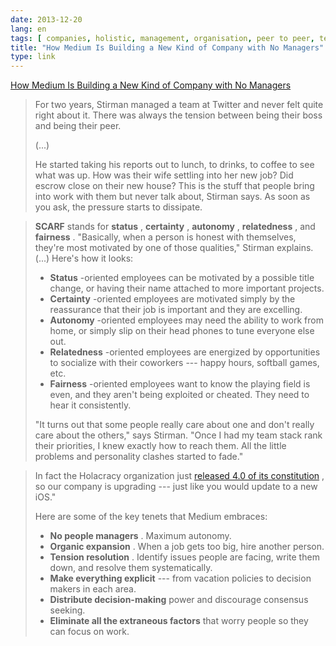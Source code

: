```yaml
---
date: 2013-12-20
lang: en
tags: [ companies, holistic, management, organisation, peer to peer, teams ]
title: "How Medium Is Building a New Kind of Company with No Managers"
type: link
---
```


[How Medium Is Building a New Kind of Company with No Managers](http://firstround.com/article/How-Medium-is-building-a-new-kind-of-company-with-no-managers)

> For two years, Stirman managed a team at Twitter and never felt quite
> right about it. There was always the tension between being their boss
> and being their peer.
>
> (...)
>
> He started taking his reports out to lunch, to drinks, to coffee to
> see what was up. How was their wife settling into her new job? Did
> escrow close on their new house? This is the stuff that people bring
> into work with them but never talk about, Stirman says. As soon as you
> ask, the pressure starts to dissipate.

> **SCARF** stands for **status** , **certainty** , **autonomy** ,
> **relatedness** , and **fairness** . "Basically, when a person is
> honest with themselves, they're most motivated by one of those
> qualities," Stirman explains. (...) Here's how it looks:
>
> -   **Status** -oriented employees can be motivated by a possible
>     title change, or having their name attached to more important
>     projects.
> -   **Certainty** -oriented employees are motivated simply by the
>     reassurance that their job is important and they are excelling.
> -   **Autonomy** -oriented employees may need the ability to work from
>     home, or simply slip on their head phones to tune everyone else
>     out.
> -   **Relatedness** -oriented employees are energized by opportunities
>     to socialize with their coworkers --- happy hours, softball games,
>     etc.
> -   **Fairness** -oriented employees want to know the playing field is
>     even, and they aren't being exploited or cheated. They need to
>     hear it consistently.
>
> "It turns out that some people really care about one and don't really
> care about the others," says Stirman. "Once I had my team stack rank
> their priorities, I knew exactly how to reach them. All the little
> problems and personality clashes started to fade."

> In fact the Holacracy organization just [released 4.0 of its
> constitution](http://holacracy.org/blog/holacracy-constitution-40-released)
> , so our company is upgrading --- just like you would update to a new
> iOS."
>
> Here are some of the key tenets that Medium embraces:
>
> -   **No people managers** . Maximum autonomy.
> -   **Organic expansion** . When a job gets too big, hire another
>     person.
> -   **Tension resolution** . Identify issues people are facing, write
>     them down, and resolve them systematically.
> -   **Make everything explicit** --- from vacation policies to
>     decision makers in each area.
> -   **Distribute decision-making** power and discourage consensus
>     seeking.
> -   **Eliminate all the extraneous factors** that worry people so they
>     can focus on work.


